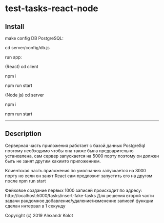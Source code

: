 # test-tasks-react-node

## Install

make config DB PostgreSQL:

cd server/config/db.js

run app:

(React) cd client

npm i

npm run start

(Node js) cd server

npm i

npm run start

---


## Description

Cерверная часть приложения работает c базой данных PostgreSql поэтому необходимо чтобы она также была предварительно установлена, сам сервер запускается на 5000 порту поэтому он должен быть не занят другим какимто приложением.

Клиентская часть приложения по умолчанию запускается на 3000 порту но если он занят React сам предложит запустить его на другом после npm run start

Фейковое создание первых 1000 записей происходит по адресу: http://localhost:5000/tasks/insert-fake-tasks
Для решения второй части задачи рандомное добавление/удаление/изменение записей функции сделан интервал в 1 секунду


Copyright (c) 2019 Alexandr Kolot 
